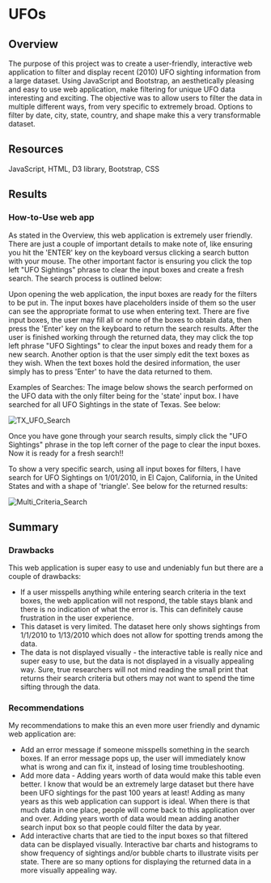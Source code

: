 # UFOs
## Overview
The purpose of this project was to create a user-friendly, interactive web application to filter and display recent (2010) UFO sighting information from a large dataset. Using JavaScript and Bootstrap, an aesthetically pleasing and easy to use web application, make filtering for unique UFO data interesting and exciting. The objective was to allow users to filter the data in multiple different ways, from very specific to extremely broad. Options to filter by date, city, state, country, and shape make this a very transformable dataset. 
## Resources
JavaScript, HTML, D3 library, Bootstrap, CSS
## Results
### How-to-Use web app
As stated in the Overview, this web application is extremely user friendly. There are just a couple of important details to make note of, like ensuring you hit the 'ENTER' key on the keyboard versus clicking a search button with your mouse. The other important factor is ensuring you click the top left "UFO Sightings" phrase to clear the input boxes and create a fresh search.  The search process is outlined below:

Upon opening the web application, the input boxes are ready for the filters to be put in.  The input boxes have placeholders inside of them so the user can see the appropriate format to use when entering text. There are five input boxes, the user may fill all or none of the boxes to obtain data, then press the 'Enter' key on the keyboard to return the search results. After the user is finished working through the returned data, they may click the top left phrase "UFO Sightings" to clear the input boxes and ready them for a new search.  Another option is that the user simply edit the text boxes as they wish. When the text boxes hold the desired information, the user simply has to press 'Enter' to have the data returned to them. 
  
Examples of Searches:
The image below shows the search performed on the UFO data with the only filter being for the 'state' input box.  I have searched for all UFO Sightings in the state of Texas.  See below:

![TX_UFO_Search](https://user-images.githubusercontent.com/106348899/186559269-3bb8d5c5-0692-4eab-972d-613d23572968.png)

Once you have gone through your search results, simply click the "UFO Sightings" phrase in the top left corner of the page to clear the input boxes.  Now it is ready for a fresh search!!

To show a very specific search, using all input boxes for filters, I have search for UFO Sightings on 1/01/2010, in El Cajon, California, in the United States and with a shape of 'triangle'. See below for the returned results:

![Multi_Criteria_Search](https://user-images.githubusercontent.com/106348899/186768660-f9be2698-289a-41fe-888b-a767dfd6843c.png)


## Summary
### Drawbacks
This web application is super easy to use and undeniably fun but there are a couple of drawbacks:
  - If a user misspells anything while entering search criteria in the text boxes, the web application will not respond, the table stays blank and there is no indication of what the error is. This can definitely cause frustration in the user experience. 
  - This dataset is very limited. The dataset here only shows sightings from 1/1/2010 to 1/13/2010 which does not allow for spotting trends among the data. 
  - The data is not displayed visually  - the interactive table is really nice and super easy to use, but the data is not displayed in a visually appealing way. Sure, true researchers will not mind reading the small print that returns their search criteria but others may not want to spend the time sifting through the data.

### Recommendations
My recommendations to make this an even more user friendly and dynamic web application are:
   - Add an error message if someone misspells something in the search boxes. If an error message pops up, the user will immediately know what is wrong and can fix it, instead of losing time troubleshooting.
   - Add more data - Adding years worth of data would make this table even better. I know that would be an extremely large dataset but there have been UFO sightings for the past 100 years at least!  Adding as many years as this web application can support is ideal.  When there is that much data in one place, people will come back to this application over and over. Adding years worth of data would mean adding another search input box so that people could filter the data by year. 
   - Add interactive charts that are tied to the input boxes so that filtered data can be displayed visually. Interactive bar charts and histograms to show frequency of sightings and/or bubble charts to illustrate visits per state.  There are so many options for displaying the returned data in a more visually appealing way. 

